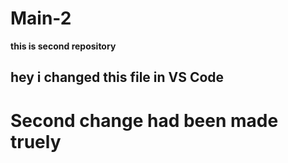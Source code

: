 # Main-2
**this is second repository**
## hey i changed this file in VS Code 
# Second change had been made truely